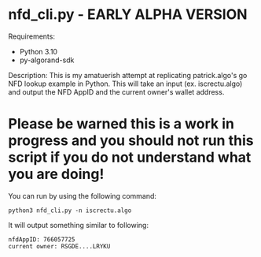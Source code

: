 # nfd_cli.py - EARLY ALPHA VERSION
Requirements:

  - Python 3.10
  - py-algorand-sdk

Description:
This is my amatuerish attempt at replicating patrick.algo's go NFD lookup example in Python. This will take an input (ex. iscrectu.algo) and output the NFD AppID and the current owner's wallet address. 

# Please be warned this is a work in progress and you should not run this script if you do not understand what you are doing!


You can run by using the following command:
    
    python3 nfd_cli.py -n iscrectu.algo 

It will output something similar to following:

    nfdAppID: 766057725
    current owner: RSGDE....LRYKU
